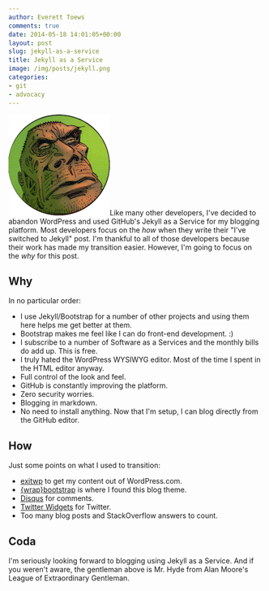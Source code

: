 ```yaml
---
author: Everett Toews
comments: true
date: 2014-05-18 14:01:05+00:00
layout: post
slug: jekyll-as-a-service
title: Jekyll as a Service
image: /img/posts/jekyll.png
categories:
- git
- advocacy
---
```


<img class="img-right" src="/img/posts/jekyll.png"/>Like many other developers, I've decided to abandon WordPress and used GitHub's Jekyll as a Service for my blogging platform. Most developers focus on the _how_ when they write their "I've switched to Jekyll" post. I'm thankful to all of those developers because their work has made my transition easier. However, I'm going to focus on the _why_ for this post.

<!--more-->

## Why

In no particular order:

  * I use Jekyll/Bootstrap for a number of other projects and using them here helps me get better at them.
  * Bootstrap makes me feel like I can do front-end development. :)
  * I subscribe to a number of Software as a Services and the monthly bills do add up. This is free.
  * I truly hated the WordPress WYSIWYG editor. Most of the time I spent in the HTML editor anyway.
  * Full control of the look and feel.
  * GitHub is constantly improving the platform.
  * Zero security worries.
  * Blogging in markdown.
  * No need to install anything. Now that I'm setup, I can blog directly from the GitHub editor.

## How

Just some points on what I used to transition:

  * [exitwp](https://github.com/thomasf/exitwp) to get my content out of WordPress.com.
  * [{wrap}bootstrap](https://wrapbootstrap.com/) is where I found this blog theme.
  * [Disqus](http://disqus.com/) for comments.
  * [Twitter Widgets](https://dev.twitter.com/docs/embedded-timelines) for Twitter.
  * Too many blog posts and StackOverflow answers to count.

## Coda

I'm seriously looking forward to blogging using Jekyll as a Service. And if you weren't aware, the gentleman above is Mr. Hyde from Alan Moore's League of Extraordinary Gentleman.